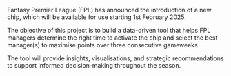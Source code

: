 Fantasy Premier League (FPL) has announced the introduction of a new chip, which will be available for use starting 1st February 2025.

The objective of this project is to build a data-driven tool that helps FPL managers determine the right time to activate the chip and select the best manager(s) to maximise points over three consecutive gameweeks.

The tool will provide insights, visualisations, and strategic recommendations to support informed decision-making throughout the season.